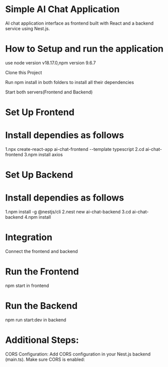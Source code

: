 
# Simple AI Chat Application
AI chat application interface as frontend built with React and a backend service using Nest.js.

#  How to Setup and run the application
use node version v18.17.0,npm version 9.6.7

Clone this Project

Run npm install in both folders to install all their dependencies

Start both servers(Frontend and Backend)

# Set Up Frontend 
# Install dependies as follows 
1.npx create-react-app ai-chat-frontend --template typescript
2.cd ai-chat-frontend
3.npm install axios

# Set Up Backend 
# Install dependies as follows 
1.npm install -g @nestjs/cli
2.nest new ai-chat-backend
3.cd ai-chat-backend
4.npm install

# Integration
Connect the frontend and backend 
# Run the Frontend
npm start in frontend
# Run the Backend
npm run start:dev in backend

# Additional Steps:
CORS Configuration:
Add CORS configuration in your Nest.js backend (main.ts). Make sure CORS is enabled: